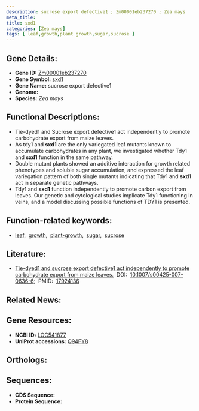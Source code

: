 ```yaml
---
description: sucrose export defective1 ; Zm00001eb237270 ; Zea mays
meta_title:
title: sxd1
categories: [Zea mays]
tags: [ leaf,growth,plant growth,sugar,sucrose ]
---
```


## Gene Details:
- **Gene ID:** [Zm00001eb237270]()
- **Gene Symbol:** <u>sxd1</u>
- **Gene Name:** sucrose export defective1
- **Genome:** 
- **Species:** *Zea mays*

## Functional Descriptions:
   - Tie-dyed1 and Sucrose export defective1 act independently to promote carbohydrate export from maize leaves.
   - As tdy1 and **sxd1** are the only variegated leaf mutants known to accumulate carbohydrates in any plant, we investigated whether Tdy1 and **sxd1** function in the same pathway.
   - Double mutant plants showed an additive interaction for growth related phenotypes and soluble sugar accumulation, and expressed the leaf variegation pattern of both single mutants indicating that Tdy1 and **sxd1** act in separate genetic pathways.
   - Tdy1 and **sxd1** function independently to promote carbon export from leaves. Our genetic and cytological studies implicate Tdy1 functioning in veins, and a model discussing possible functions of TDY1 is presented.

## Function-related keywords:
   - [leaf](/tags/leaf/),&nbsp;&nbsp;[growth](/tags/growth/),&nbsp;&nbsp;[plant-growth](/tags/plant-growth/),&nbsp;&nbsp;[sugar](/tags/sugar/),&nbsp;&nbsp;[sucrose](/tags/sucrose/)

## Literature:
   - [Tie-dyed1 and sucrose export defective1 act independently to promote carbohydrate export from maize leaves.](https://www.doi.org/10.1007/s00425-007-0636-6)&nbsp;&nbsp;DOI:&nbsp;&nbsp;[10.1007/s00425-007-0636-6](https://www.doi.org/10.1007/s00425-007-0636-6);&nbsp;&nbsp;PMID:&nbsp;&nbsp;[17924136](https://pubmed.ncbi.nlm.nih.gov/17924136/)

## Related News:

## Gene Resources:
- **NCBI ID:**  [LOC541877](https://www.ncbi.nlm.nih.gov/search/all/?term=LOC541877)
- **UniProt accessions:**  [Q94FY8](https://www.uniprot.org/uniprotkb/Q94FY8/entry)

## Orthologs:

## Sequences:
- **CDS Sequence:**
- **Protein Sequence:**
